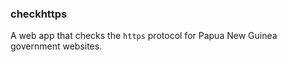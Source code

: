 ### checkhttps

A web app that checks the `https` protocol for Papua New Guinea government websites.

